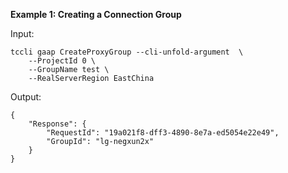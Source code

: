 **Example 1: Creating a Connection Group**



Input: 

```
tccli gaap CreateProxyGroup --cli-unfold-argument  \
    --ProjectId 0 \
    --GroupName test \
    --RealServerRegion EastChina
```

Output: 
```
{
    "Response": {
        "RequestId": "19a021f8-dff3-4890-8e7a-ed5054e22e49",
        "GroupId": "lg-negxun2x"
    }
}
```

